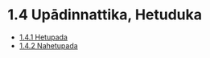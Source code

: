 

# 1.4 Upādinnattika, Hetuduka

* [1.4.1 Hetupada](1.4/1.4.1.md)
* [1.4.2 Nahetupada](1.4/1.4.2.md)



